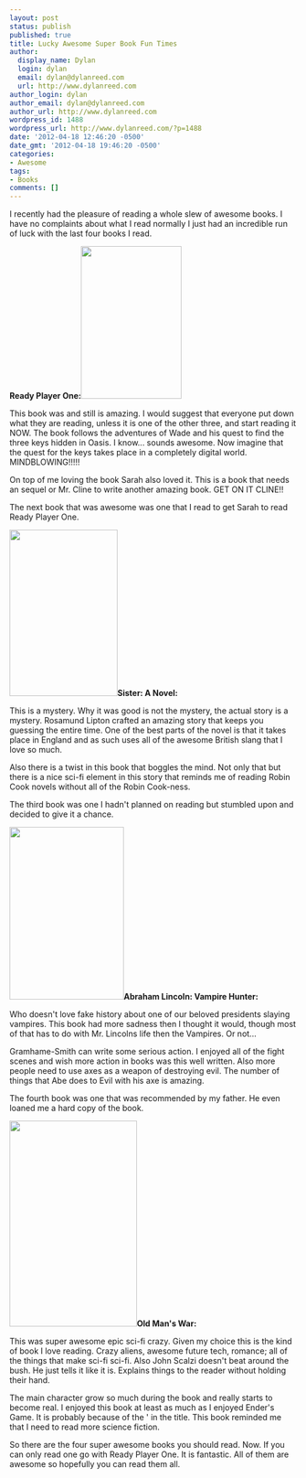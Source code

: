 ```yaml
---
layout: post
status: publish
published: true
title: Lucky Awesome Super Book Fun Times
author:
  display_name: Dylan
  login: dylan
  email: dylan@dylanreed.com
  url: http://www.dylanreed.com
author_login: dylan
author_email: dylan@dylanreed.com
author_url: http://www.dylanreed.com
wordpress_id: 1488
wordpress_url: http://www.dylanreed.com/?p=1488
date: '2012-04-18 12:46:20 -0500'
date_gmt: '2012-04-18 19:46:20 -0500'
categories:
- Awesome
tags:
- Books
comments: []
---
```

<p>I recently had the pleasure of reading a whole slew of awesome books. I have no complaints about what I read normally I just had an incredible run of luck with the last four books I read.</p>
<p><strong>Ready Player One:</strong><img class="alignleft" title="Ready Player One" src="http://upload.wikimedia.org/wikipedia/en/thumb/a/a4/Ready_Player_One_cover.jpg/220px-Ready_Player_One_cover.jpg" alt="" width="176" height="267" /></p>
<p>This book was and still is amazing. I would suggest that everyone put down what they are reading, unless it is one of the other three, and start reading it NOW. The book follows the adventures of Wade and his quest to find the three keys hidden in Oasis. I know... sounds awesome. Now imagine that the quest for the keys takes place in a&nbsp;completely&nbsp;digital world. MINDBLOWING!!!!!</p>
<p>On top of me loving the book Sarah also loved it. This is a book that needs an sequel or Mr. Cline to write another amazing book. GET ON IT CLINE!!</p>
<p>The next book that was awesome was one that I read to get Sarah to read Ready Player One.</p>
<p><img class="alignleft" title="Sister" src="http://dizana.com/wp-content/uploads/2012/02/Screen-shot-2012-02-02-at-Feb-2-2012-4.14.26-PM.png" alt="" width="189" height="291" /><strong>Sister: A Novel:</strong></p>
<p>This is a mystery. Why it was good is not the mystery, the actual story is a mystery. Rosamund Lipton crafted an amazing story that keeps you guessing the entire time. One of the best parts of the novel is that it takes place in England and as such uses all of the awesome British slang that I love so much.</p>
<p>Also there is a twist in this book that boggles the mind. Not only that but there is a nice sci-fi element in this story that reminds me of reading Robin Cook novels without all of the Robin Cook-ness.</p>
<p>The third book was one I hadn't planned on reading but stumbled upon and decided to give it a chance.</p>
<p><img class="alignleft" title="Abe Lincoln" src="http://2.bp.blogspot.com/_YraM07Man7U/TAlMWbfReGI/AAAAAAAAAIg/nE__947xku0/s1600/abraham-lincoln-vampire-hunter.jpg" alt="" width="200" height="302" /><strong>Abraham Lincoln: Vampire Hunter:</strong></p>
<p>Who doesn't love fake history about one of our beloved presidents slaying vampires. This book had more sadness then I thought it would, though most of that has to do with Mr. Lincolns life then the Vampires. Or not...</p>
<p>Gramhame-Smith can write some serious action. I enjoyed all of the fight scenes and wish more action in books was this well written. Also more people need to use axes as a weapon of destroying evil. The number of things that Abe does to Evil with his axe is amazing.</p>
<p>The fourth book was one that was recommended by my father. He even loaned me a hard copy of the book.</p>
<p><img class="alignleft" title="Old Man's War" src="http://ec2.images-amazon.com/images/P/0765348276.01._SCLZZZZZZZ_.jpg" alt="" width="223" height="360" /><strong>Old Man's War:</strong></p>
<p>This was super awesome epic sci-fi crazy. Given my choice this is the kind of book I love reading. Crazy aliens, awesome future tech, romance; all of the things that make sci-fi sci-fi. Also John Scalzi doesn't beat around the bush. He just tells it like it is. Explains things to the reader without holding their hand.</p>
<p>The main character grow so much during the book and really starts to become real. I enjoyed this book at least as much as I enjoyed Ender's Game. It is probably because of the ' in the title. This book reminded me that I need to read more science fiction.</p>
<p>So there are the four super awesome books you should read. Now. If you can only read one go with Ready Player One. It is fantastic. All of them are awesome so hopefully you can read them all.</p>
<p>&nbsp;</p>

